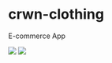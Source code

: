 # crwn-clothing
E-commerce App

![](https://github.com/sagnikghoshcr7/images/blob/master/crwn-lap.gif)
![](https://github.com/sagnikghoshcr7/images/blob/master/crwn-mob.gif)
